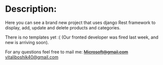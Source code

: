 # Description:
Here you can see a brand new project that uses django Rest framework to display, add, update and delete products and categories.

There is no templates yet :( (Our fronted developer was fired last week, and new is arriving soon).

For any questions feel free to mail me:
~~Microsoft@gmail.com~~
vitaliboshik40@gmail.com
